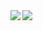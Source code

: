 <a href="https://github.com/anuraghazra/github-readme-stats">
  <img align="left" src="https://github-readme-stats.vercel.app/api?username=shou-watanabe&count_private=true&show_icons=true&theme=synthwave）
" />
</a>
<a href="https://github.com/anuraghazra/github-readme-stats">
  <img align="left" src="https://github-readme-stats.vercel.app/api/top-langs/?username=shou-watanabe&count_private=true&theme=synthwave）
" />
</a>
